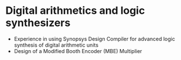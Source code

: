 # Digital arithmetics and logic synthesizers

+ Experience in using Synopsys Design Compiler for advanced logic synthesis of digital arithmetic units
+ Design of a Modified Booth Encoder (MBE) Multiplier
